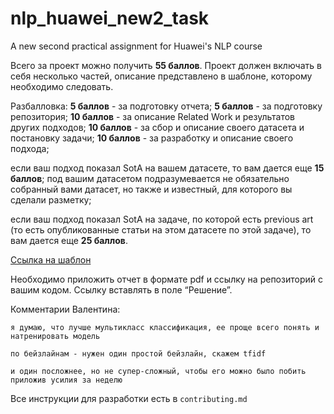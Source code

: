 # nlp_huawei_new2_task
A new second practical assignment for Huawei's NLP course

Всего за проект можно получить **55 баллов**. Проект должен включать в себя несколько частей, описание представлено в шаблоне, которому необходимо следовать. 

Разбалловка:
**5 баллов** - за подготовку отчета;
**5 баллов** - за подготовку репозитория;
**10 баллов** - за описание Related Work и результатов других подходов;
**10 баллов** - за сбор и описание своего датасета и постановку задачи;
**10 баллов** - за разработку и описание своего подхода;

если ваш подход показал SotA на вашем датасете, то вам дается еще **15 баллов**; под вашим датасетом подразумевается не обязательно собранный вами датасет, но также и известный, для которого вы сделали разметку;

если ваш подход показал SotA на задаче, по которой есть previous art (то есть опубликованные статьи на этом датасете по этой задаче), то вам дается еще **25 баллов**.

[Ссылка на шаблон](https://www.overleaf.com/read/vyqdnhjfjnwh)

Необходимо приложить отчет в формате pdf и ссылку на репозиторий с вашим кодом. Ссылку вставлять в поле “Решение”.

Комментарии Валентина:
```
я думаю, что лучше мультикласс классификация, ее проще всего понять и натренировать модель

по бейзлайнам - нужен один простой бейзлайн, скажем tfidf

и один посложнее, но не супер-сложный, чтобы его можно было побить приложив усилия за неделю
```

Все инструкции для разработки есть в `contributing.md`
